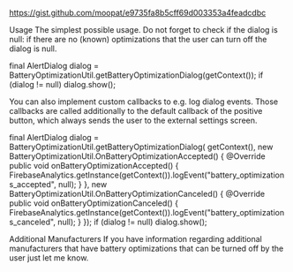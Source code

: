 https://gist.github.com/moopat/e9735fa8b5cff69d003353a4feadcdbc

Usage
The simplest possible usage. Do not forget to check if the dialog is null: if there are no (known) optimizations that the user can turn off the dialog is null.

final AlertDialog dialog = BatteryOptimizationUtil.getBatteryOptimizationDialog(getContext());
if (dialog != null) dialog.show();


You can also implement custom callbacks to e.g. log dialog events. Those callbacks are called additionally to the default callback of the positive button, which always sends the user to the external settings screen.

final AlertDialog dialog = BatteryOptimizationUtil.getBatteryOptimizationDialog(
        getContext(),
        new BatteryOptimizationUtil.OnBatteryOptimizationAccepted() {
            @Override
            public void onBatteryOptimizationAccepted() {
                FirebaseAnalytics.getInstance(getContext()).logEvent("battery_optimizations_accepted", null);
            }
        },
        new BatteryOptimizationUtil.OnBatteryOptimizationCanceled() {
            @Override
            public void onBatteryOptimizationCanceled() {
                FirebaseAnalytics.getInstance(getContext()).logEvent("battery_optimizations_canceled", null);
            }
        });
if (dialog != null) dialog.show();

Additional Manufacturers
If you have information regarding additional manufacturers that have battery optimizations that can be turned off by the user just let me know.